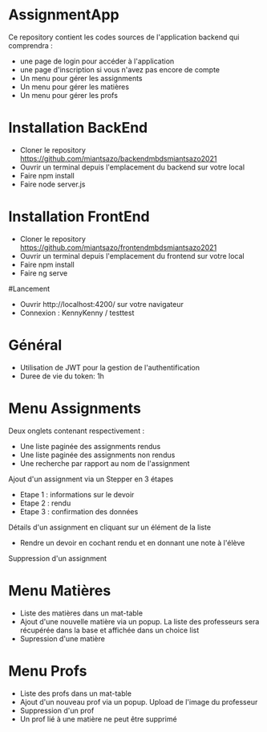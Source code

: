 # AssignmentApp

Ce repository contient les codes sources de l'application backend qui comprendra :
- une page de login pour accéder à l'application
- une page d'inscription si vous n'avez pas encore de compte
- Un menu pour gérer les assignments
- Un menu pour gérer les matières
- Un menu pour gérer les profs

# Installation BackEnd
- Cloner le repository https://github.com/miantsazo/backendmbdsmiantsazo2021
- Ouvrir un terminal depuis l'emplacement du backend sur votre local
- Faire npm install
- Faire node server.js

# Installation FrontEnd
- Cloner le repository https://github.com/miantsazo/frontendmbdsmiantsazo2021
- Ouvrir un terminal depuis l'emplacement du frontend sur votre local
- Faire npm install
- Faire ng serve

#Lancement
- Ouvrir http://localhost:4200/ sur votre navigateur
- Connexion : KennyKenny / testtest

# Général 
- Utilisation de JWT pour la gestion de l'authentification
- Duree de vie du token: 1h

# Menu Assignments
Deux onglets contenant respectivement :
- Une liste paginée des assignments rendus
- Une liste paginée des assignments non rendus
- Une recherche par rapport au nom de l'assignment

Ajout d'un assignment via un Stepper en 3 étapes
- Etape 1 : informations sur le devoir
- Etape 2 : rendu
- Etape 3 : confirmation des données

Détails d'un assignment en cliquant sur un élément de la liste
- Rendre un devoir en cochant rendu et en donnant une note à l'élève

Suppression d'un assignment

# Menu Matières
- Liste des matières dans un mat-table
- Ajout d'une nouvelle matière via un popup. La liste des professeurs sera récupérée dans la base et affichée dans un choice list
- Supression d'une matière

# Menu Profs
- Liste des profs dans un mat-table
- Ajout d'un nouveau prof via un popup. Upload de l'image du professeur
- Suppression d'un prof
-   Un prof lié à une matière ne peut être supprimé
